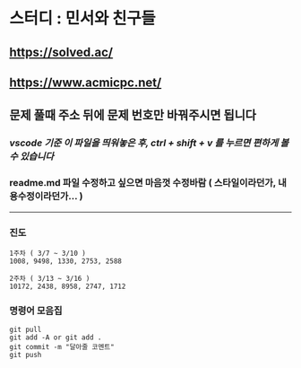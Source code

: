 # 스터디 : 민서와 친구들

## <https://solved.ac/>

## <https://www.acmicpc.net/>

## 문제 풀때 주소 뒤에 문제 번호만 바꿔주시면 됩니다

### ***vscode 기준 이 파일을 띄워놓은 후, ctrl + shift + v 를 누르면 편하게 볼 수 있습니다***

### readme.md 파일 수정하고 싶으면 마음껏 수정바람 ( 스타일이라던가, 내용수정이라던가... )

---

### 진도

```text
1주차 ( 3/7 ~ 3/10 )
1008, 9498, 1330, 2753, 2588

2주차 ( 3/13 ~ 3/16 )
10172, 2438, 8958, 2747, 1712
```

### 명령어 모음집

```text
git pull
git add -A or git add .
git commit -m "달아줄 코멘트"
git push
```

